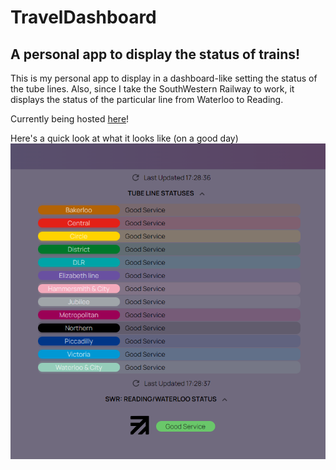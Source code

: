 # TravelDashboard
## A personal app to display the status of trains!
This is my personal app to display in a dashboard-like setting the status of the tube lines.
Also, since I take the SouthWestern Railway to work, it displays the status of the particular line from Waterloo to Reading.

Currently being hosted [here](https://kaixuankhoo.com)!

Here's a quick look at what it looks like (on a good day)
![image](screenshot.png)
